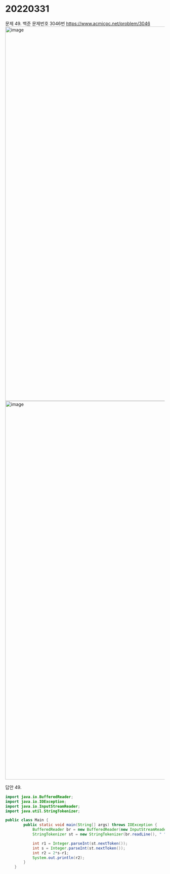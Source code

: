20220331
========
문제 49. 백준 문제번호 3046번 https://www.acmicpc.net/problem/3046
<br/>
<img width="1181" alt="image" src="https://user-images.githubusercontent.com/65878311/160877819-40fa8f2b-6dee-4d58-a4de-9a2876e7fb49.png">
<img width="1194" alt="image" src="https://user-images.githubusercontent.com/65878311/160877860-8b99d66b-1903-43dd-9509-72dd28d6d646.png">

답안 49.

~~~java
import java.io.BufferedReader;
import java.io.IOException;
import java.io.InputStreamReader;
import java.util.StringTokenizer;

public class Main {
        public static void main(String[] args) throws IOException {
            BufferedReader br = new BufferedReader(new InputStreamReader(System.in));
            StringTokenizer st = new StringTokenizer(br.readLine(), " ");

            int r1 = Integer.parseInt(st.nextToken());
            int s = Integer.parseInt(st.nextToken());
            int r2 = 2*s-r1;
            System.out.println(r2);
        }
    }
~~~
